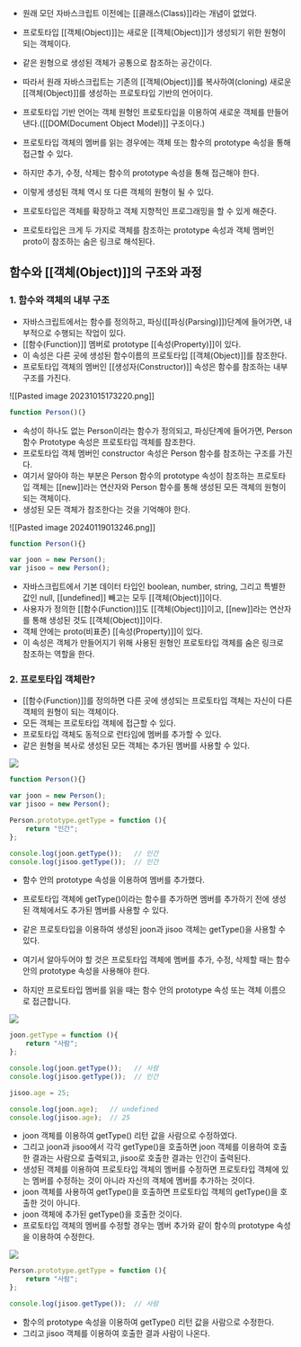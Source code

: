- 원래 모던 자바스크립트 이전에는 [[클래스(Class)]]라는 개념이 없었다.
- 프로토타입 [[객체(Object)]]는 새로운 [[객체(Object)]]가 생성되기 위한 원형이 되는 객체이다.
- 같은 원형으로 생성된 객체가 공통으로 참조하는 공간이다.

- 따라서 원래 자바스크립트는 기존의 [[객체(Object)]]를 복사하여(cloning) 새로운 [[객체(Object)]]를 생성하는 프로토타입 기반의 언어이다.

- 프로토타입 기반 언어는 객체 원형인 프로토타입을 이용하여 새로운 객체를 만들어낸다.([[DOM(Document Object Model)]] 구조이다.)

- 프로토타입 객체의 멤버를 읽는 경우에는 객체 또는 함수의 prototype 속성을 통해 접근할 수 있다. 
- 하지만 추가, 수정, 삭제는 함수의 prototype 속성을 통해 접근해야 한다.
- 이렇게 생성된 객체 역시 또 다른 객체의 원형이 될 수 있다.

- 프로토타입은 객체를 확장하고 객체 지향적인 프로그래밍을 할 수 있게 해준다.

- 프로토타입은 크게 두 가지로  객체를 참조하는 prototype 속성과 객체 멤버인 proto이 참조하는 숨은 링크로 해석된다.

## 함수와 [[객체(Object)]]의 구조와 과정

### 1. 함수와 객체의 내부 구조

- 자바스크립트에서는 함수를 정의하고, 파싱([[파싱(Parsing)]])단계에 들어가면, 내부적으로 수행되는 작업이 있다.
- [[함수(Function)]] 멤버로 prototype [[속성(Property)]]이 있다. 
- 이 속성은 다른 곳에 생성된 함수이름의 프로토타입 [[객체(Object)]]를 참조한다. 
- 프로토타입 객체의 멤버인 [[생성자(Constructor)]] 속성은 함수를 참조하는 내부구조를 가진다. 

![[Pasted image 20231015173220.png]]

```js
function Person()(}
```

- 속성이 하나도 없는 Person이라는 함수가 정의되고, 파싱단계에 들어가면, Person 함수 Prototype 속성은 프로토타입 객체를 참조한다.
- 프로토타입 객체 멤버인 constructor 속성은 Person 함수를 참조하는 구조를 가진다.
- 여기서 알아야 하는 부분은 Person 함수의 prototype 속성이 참조하는 프로토타입 객체는 [[new]]라는 연산자와 Person 함수를 통해 생성된 모든 객체의 원형이 되는 객체이다.
- 생성된 모든 객체가 참조한다는 것을 기억해야 한다.

![[Pasted image 20240119013246.png]]

```js
function Person(){}

var joon = new Person();
var jisoo = new Person();
```


- 자바스크립트에서 기본 데이터 타입인 boolean, number, string, 그리고 특별한 값인 null, [[undefined]] 빼고는 모두 [[객체(Object)]]이다.
- 사용자가 정의한 [[함수(Function)]]도 [[객체(Object)]]이고, [[new]]라는 연산자를 통해 생성된 것도 [[객체(Object)]]이다.
- 객체 안에는 proto(비표준) [[속성(Property)]]이 있다.
- 이 속성은 객체가 만들어지기 위해 사용된 원형인 프로토타입 객체를 숨은 링크로 참조하는 역할을 한다.

### 2. 프로토타입 객체란?

- [[함수(Function)]]를 정의하면 다른 곳에 생성되는 프로토타입 객체는 자신이 다른 객체의 원형이 되는 객체이다.
- 모든 객체는 프로토타입 객체에 접근할 수 있다.
- 프로토타입 객체도 동적으로 런타임에 멤버를 추가할 수 있다. 
- 같은 원형을 복사로 생성된 모든 객체는 추가된 멤버를 사용할 수 있다.

![](https://www.nextree.co.kr/content/images/2021/01/hjkwon-140324-prototype-03.png)

```js
function Person(){}

var joon = new Person();
var jisoo = new Person();

Person.prototype.getType = function (){ 
    return "인간"; 
};

console.log(joon.getType());   // 인간
console.log(jisoo.getType());  // 인간
```

- 함수 안의 prototype 속성을 이용하여 멤버를 추가했다.
- 프로토타입 객체에 getType()이라는 함수를 추가하면 멤버를 추가하기 전에 생성된 객체에서도 추가된 멤버를 사용할 수 있다.
- 같은 프로토타입을 이용하여 생성된 joon과 jisoo 객체는 getType()을 사용할 수 있다.

- 여기서 알아두어야 할 것은 프로토타입 객체에 멤버를 추가, 수정, 삭제할 때는 함수 안의 prototype 속성을 사용해야 한다.
- 하지만 프로토타입 멤버를 읽을 때는 함수 안의 prototype 속성 또는 객체 이름으로 접근합니다.

![](https://www.nextree.co.kr/content/images/2021/01/hjkwon-140324-prototype-04.png)


```js
joon.getType = function (){ 
    return "사람"; 
};

console.log(joon.getType());   // 사람
console.log(jisoo.getType());  // 인간

jisoo.age = 25;

console.log(joon.age);   // undefined
console.log(jisoo.age);  // 25
```

- joon 객체를 이용하여 getType() 리턴 값을 사람으로 수정하였다.
- 그리고 joon과 jisoo에서 각각 getType()을 호출하면 joon 객체를 이용하여 호출한 결과는 사람으로 출력되고, jisoo로 호출한 결과는 인간이 출력된다.
- 생성된 객체를 이용하여 프로토타입 객체의 멤버를 수정하면 프로토타입 객체에 있는 멤버를 수정하는 것이 아니라 자신의 객체에 멤버를 추가하는 것이다. 
- joon 객체를 사용하여 getType()을 호출하면 프로토타입 객체의 getType()을 호출한 것이 아니다.
- joon 객체에 추가된 getType()을 호출한 것이다.
- 프로토타입 객체의 멤버를 수정할 경우는 멤버 추가와 같이 함수의 prototype 속성을 이용하여 수정한다.

![](https://www.nextree.co.kr/content/images/2021/01/hjkwon-140324-prototype-05.png)

```jsx
Person.prototype.getType = function (){
    return "사람"; 
};

console.log(jisoo.getType());  // 사람
```

- 함수의 prototype 속성을 이용하여 getType() 리턴 값을 사람으로 수정한다. 
- 그리고 jisoo 객체를 이용하여 호출한 결과 사람이 나온다.
